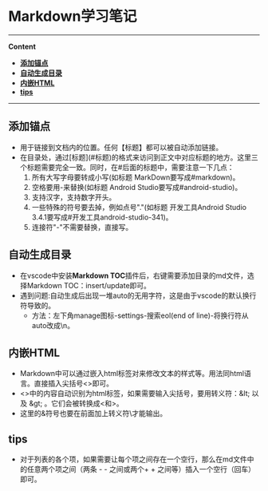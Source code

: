 
# Markdown学习笔记


---
**Content**

<!-- TOC -->

- [**添加锚点**](#添加锚点)
- [**自动生成目录**](#自动生成目录)
- [**内嵌HTML**](#内嵌html)
- [**tips**](#tips)

<!-- /TOC -->

---

## **添加锚点**

- 用于链接到文档内的位置。任何【标题】都可以被自动添加链接。
- 在目录处，通过\[标题\](\#标题)的格式来访问到正文中对应标题的地方。这里三个标题需要完全一致。同时，在\#后面的标题中，需要注意一下几点：
    1. 所有大写字母要转成小写(如标题 MarkDown要写成\#markdown)。
    2. 空格要用\-来替换(如标题 Android Studio要写成\#android-studio)。
    3. 支持汉字，支持数字开头。
    4. 一些特殊的符号要去掉，例如点号"."(如标题 开发工具Android Studio 3.4.1要写成\#开发工具android-studio-341)。
    5. 连接符"\-"不需要替换，直接写。

## **自动生成目录**
- 在vscode中安装**Markdown TOC**插件后，右键需要添加目录的md文件，选择Markdown TOC：insert/update即可。
- 遇到问题:自动生成后出现一堆auto的无用字符，这是由于vscode的默认换行符导致的。
    - 方法：左下角manage图标-settings-搜索eol(end of line)-将换行符从auto改成\n。

## **内嵌HTML**
- Markdown中可以通过嵌入html标签对来修改文本的样式等。用法同html语言。直接插入尖括号<>即可。
- <>中的内容自动识别为html标签，如果需要输入尖括号，要用转义符：\&lt; 以及 \&gt; 。它们会被转换成<和>。
- 这里的&符号也要在前面加上转义符\才能输出。

## **tips**


- 对于列表的各个项，如果需要让每个项之间存在一个空行，那么在md文件中的任意两个项之间（两条 - - 之间或两个+ + 之间等）插入一个空行（回车）即可。